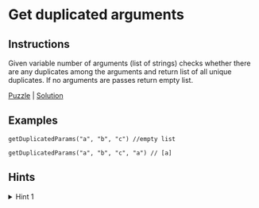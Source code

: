 # Get duplicated arguments

## Instructions

Given variable number of arguments (list of strings) checks whether there are any duplicates among the arguments and
return list of all unique duplicates. If no arguments are passes return empty list.

[Puzzle](GetDuplicatedArguments.kt) | [Solution](GetDuplicatedArgumentsSolution.kt)

## Examples

```
getDuplicatedParams("a", "b", "c") //empty list

getDuplicatedParams("a", "b", "c", "a") // [a]
```

## Hints

<details>
<summary>Hint 1</summary>
Use frequency counter or multiple pointers pattern.
</details>
